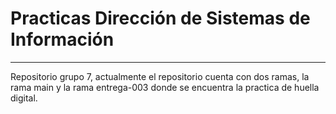 # Practicas Dirección de Sistemas de Información
---
Repositorio grupo 7, actualmente el repositorio cuenta con dos ramas, la rama main y la rama entrega-003 donde se encuentra la practica de huella digital.
